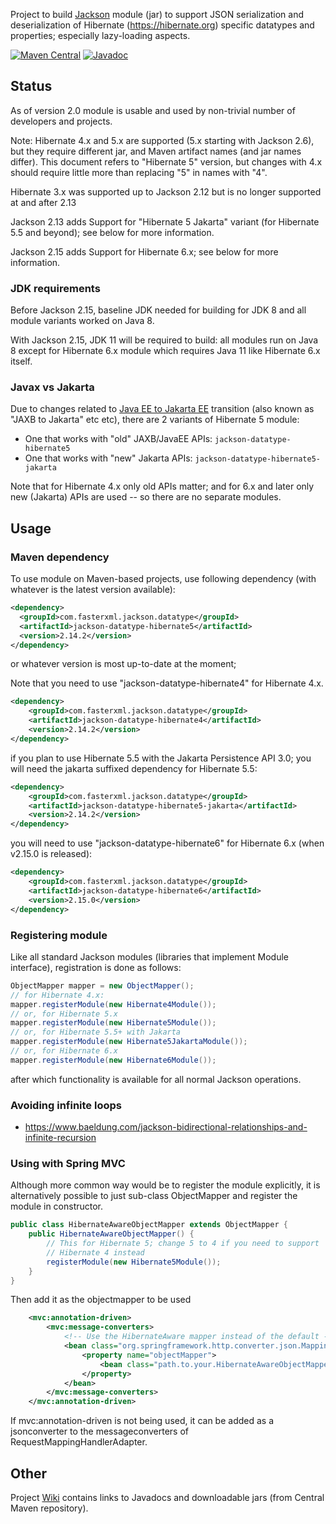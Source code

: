 Project to build [Jackson](../../../jackson) module (jar) to
support JSON serialization and deserialization of Hibernate (https://hibernate.org) specific datatypes
and properties; especially lazy-loading aspects.

[![Maven Central](https://maven-badges.herokuapp.com/maven-central/com.fasterxml.jackson.datatype/jackson-datatype-hibernate5/badge.svg)](https://maven-badges.herokuapp.com/maven-central/com.fasterxml.jackson.datatype/jackson-datatype-hibernate5/)
[![Javadoc](https://javadoc.io/badge/com.fasterxml.jackson.datatype/jackson-datatype-hibernate5.svg)](https://www.javadoc.io/doc/com.fasterxml.jackson.datatype/jackson-datatype-hibernate5)

## Status

As of version 2.0 module is usable and used by non-trivial number of developers and projects.

Note: Hibernate 4.x and 5.x are supported (5.x starting with Jackson 2.6),
but they require different jar, and Maven artifact names (and jar names differ).
This document refers to "Hibernate 5" version, but changes with 4.x should require
little more than replacing "5" in names with "4".

Hibernate 3.x was supported up to Jackson 2.12 but is no longer supported at and after 2.13

Jackson 2.13 adds Support for "Hibernate 5 Jakarta" variant (for Hibernate 5.5 and beyond);
see below for more information.

Jackson 2.15 adds Support for Hibernate 6.x;
see below for more information.

### JDK requirements

Before Jackson 2.15, baseline JDK needed for building for JDK 8 and all
module variants worked on Java 8.

With Jackson 2.15, JDK 11 will be required to build: all modules run on
Java 8 except for Hibernate 6.x module which requires Java 11 like
Hibernate 6.x itself.

### Javax vs Jakarta

Due to changes related to
[Java EE to Jakarta EE](https://blogs.oracle.com/javamagazine/post/transition-from-java-ee-to-jakarta-ee)
transition (also known as "JAXB to Jakarta" etc etc), there are 2 variants of Hibernate 5 module:

* One that works with "old" JAXB/JavaEE APIs: `jackson-datatype-hibernate5`
* One that works with "new" Jakarta APIs: `jackson-datatype-hibernate5-jakarta`

Note that for Hibernate 4.x only old APIs matter; and for 6.x and later only new (Jakarta)
APIs are used -- so there are no separate modules.

## Usage

### Maven dependency

To use module on Maven-based projects, use following dependency
(with whatever is the latest version available):

```xml
<dependency>
  <groupId>com.fasterxml.jackson.datatype</groupId>
  <artifactId>jackson-datatype-hibernate5</artifactId>
  <version>2.14.2</version>
</dependency>    
```

or whatever version is most up-to-date at the moment;

Note that you need to use "jackson-datatype-hibernate4" for Hibernate 4.x.

```xml
<dependency>
    <groupId>com.fasterxml.jackson.datatype</groupId>
    <artifactId>jackson-datatype-hibernate4</artifactId>
    <version>2.14.2</version>
</dependency>
```

if you plan to use Hibernate 5.5 with the Jakarta Persistence API 3.0;
you will need the jakarta suffixed dependency for Hibernate 5.5:

```xml
<dependency>
    <groupId>com.fasterxml.jackson.datatype</groupId>
    <artifactId>jackson-datatype-hibernate5-jakarta</artifactId>
    <version>2.14.2</version>
</dependency>
```

you will need to use "jackson-datatype-hibernate6" for Hibernate 6.x (when v2.15.0 is released):

```xml
<dependency>
    <groupId>com.fasterxml.jackson.datatype</groupId>
    <artifactId>jackson-datatype-hibernate6</artifactId>
    <version>2.15.0</version>
</dependency>
```

### Registering module

Like all standard Jackson modules (libraries that implement Module interface), registration is done as follows:

```java
ObjectMapper mapper = new ObjectMapper();
// for Hibernate 4.x:
mapper.registerModule(new Hibernate4Module());
// or, for Hibernate 5.x
mapper.registerModule(new Hibernate5Module());
// or, for Hibernate 5.5+ with Jakarta
mapper.registerModule(new Hibernate5JakartaModule());
// or, for Hibernate 6.x
mapper.registerModule(new Hibernate6Module());
```

after which functionality is available for all normal Jackson operations.

### Avoiding infinite loops

* https://www.baeldung.com/jackson-bidirectional-relationships-and-infinite-recursion

### Using with Spring MVC

Although more common way would be to register the module explicitly, it is alternatively
possible to just sub-class ObjectMapper and register the module in constructor.

```java
public class HibernateAwareObjectMapper extends ObjectMapper {
    public HibernateAwareObjectMapper() {
        // This for Hibernate 5; change 5 to 4 if you need to support
        // Hibernate 4 instead
        registerModule(new Hibernate5Module());
    }
}
```    

Then add it as the objectmapper to be used

```xml
    <mvc:annotation-driven>
        <mvc:message-converters>
            <!-- Use the HibernateAware mapper instead of the default -->
            <bean class="org.springframework.http.converter.json.MappingJackson2HttpMessageConverter">
                <property name="objectMapper">
                    <bean class="path.to.your.HibernateAwareObjectMapper" />
                </property>
            </bean>
        </mvc:message-converters>
    </mvc:annotation-driven>
```

If mvc:annotation-driven is not being used, it can be added as a jsonconverter to the messageconverters of RequestMappingHandlerAdapter.

## Other

Project [Wiki](../../wiki) contains links to Javadocs and downloadable jars (from Central Maven repository).
